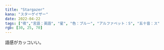 ```yaml
---
title: "Stargazer"
kana: "スターゲイザー"
date: 2022-04-22
tags: ["夜","言語：英語", "星", "色：ブルー", "アルファベット：S", "五十音：ス"]
rgb: [30, 25, 70]
---
```


語感がカッコいい。
